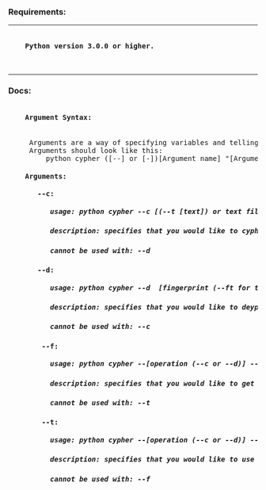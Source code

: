 <h3>Requirements:</h3>
<hr><pre>
<h4>    Python version 3.0.0 or higher.</h4>
</pre>
<hr>
<h3>Docs: </h3>
<pre>
<h4>    Argument Syntax:</h4><br>     Arguments are a way of specifying variables and telling the computer what to do. They must be directly run in the terminal and not specified after running program<br>     Arguments should look like this:<br>         python cypher ([--] or [-])[Argument name] "[Argument value]"
<h4>    Arguments:</h4><h4>       --c:</h4><h5>          usage: python cypher --c [(--t [text]) or text file (--f [file])]</h5><h5>          description: specifies that you would like to cypher/encrypt</h5><h5>          cannot be used with: --d</h5><h4>       --d:</h4><h5>          usage: python cypher --d <ecrypted text (--t [ecrypted text]) or text file (--f [encrypted text file])> [fingerprint (--ft for text or --ftf to get text from a file)]</h5><h5>          description: specifies that you would like to deypher/decrypt</h5><h5>          cannot be used with: --c</h5><h4>        --f:</h4><h5>          usage: python cypher --[operation (--c or --d)] --f [text file or encrypted text file]</h5><h5>          description: specifies that you would like to get text from a file (encrypted text when decrypting)</h5><h5>          cannot be used with: --t</h5><h4>        --t:</h4><h5>          usage: python cypher --[operation (--c or --d)] --t <text></h5><h5>          description: specifies that you would like to use plain text (encrypted text when decrypting)</h5><h5>          cannot be used with: --f</h5>
